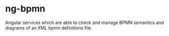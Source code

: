ng-bpmn
=======

Angular services which are able to check and manage BPMN semantics and diagrams of an XML bpmn definitions file
